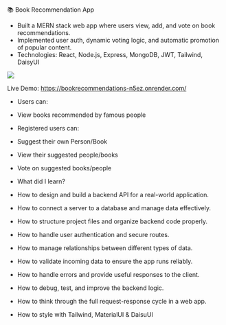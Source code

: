 📚 Book Recommendation App
- Built a MERN stack web app where users view, add, and vote on book recommendations.
- Implemented user auth, dynamic voting logic, and automatic promotion of popular content.
- Technologies: React, Node.js, Express, MongoDB, JWT, Tailwind, DaisyUI

![](BookRecommendationsGif.gif)

Live Demo: https://bookrecommendations-n5ez.onrender.com/

- Users can:
- View books recommended by famous people
- Registered users can:
- Suggest their own Person/Book
- View their suggested people/books
- Vote on suggested books/people

- What did I learn?
  
- How to design and build a backend API for a real-world application.
- How to connect a server to a database and manage data effectively.
- How to structure project files and organize backend code properly.
- How to handle user authentication and secure routes.
- How to manage relationships between different types of data.
- How to validate incoming data to ensure the app runs reliably.
- How to handle errors and provide useful responses to the client.
- How to debug, test, and improve the backend logic.
- How to think through the full request-response cycle in a web app.
- How to style with Tailwind, MaterialUI & DaisuUI
